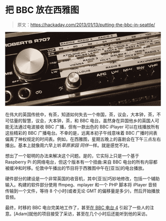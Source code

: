# 把 BBC 放在西雅图

> 原文：<https://hackaday.com/2013/01/13/putting-the-bbc-in-seattle/>

![radio](img/89d9e6609a7051de1769d91066d41e3d.png)

在伟大的英国传统中，有茶，知道如何失去一个帝国，茶，议会，大本钟，茶，不可估量的智慧，议会，大本钟，茶，和 BBC 电台。虽然身在异国他乡的英国人可能无法通过电波接收 BBC 广播，但有一款出色的 BBC iPlayer 可以在线播放所有这些精彩的 BBC 广播电台。不幸的是，远离本初子午线意味着 BBC 广播时间表偏离了神权规定的时间表。例如，在西雅图，星期五晚上的喜剧会在下午三点左右播出。基本上就像周六早上听*草原家园* *同伴*一样。就是感觉不对。

想出了一个聪明的办法来解决这个问题。是的，它实际上只是一个基于 Raspberry Pi 的网络电台，但这个版本有一个扭曲:来自 BBC 电台的所有内容都被缓冲和时移。伦敦中午播出的节目将于西雅图中午在[亚当]的电台播放。

硬件部分的建设是一个非常英国的收音机，其中[亚当]巧妙地修改，包括一个辅助输入。构建的软件部分使用 ffmpeg、mplayer 和一个 PHP 脚本将 iPlayer 音频传输到一个文件，等待 8 个小时(或者无论 GMT 的偏移量是多少)，然后开始播放音频。

最终，时移的 BBC 电台完美地工作了，甚至[在 BBC 电台 4](https://hylobatidae.org/?action=articleinfo&id=55) 引起了一些人的注意。[Adam]就他的项目接受了采访，甚至在几个小时后还能听到他的采访。
